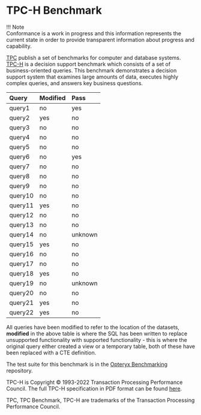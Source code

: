 # TPC-H Benchmark

!!! Note   
    Conformance is a work in progress and this information represents the current state in order to provide transparent information about progress and capability.

[TPC](https://www.tpc.org/) publish a set of benchmarks for computer and database systems. [TPC-H](https://www.tpc.org/tpch/default5.asp) is a decision support benchmark which consists of a set of business-oriented queries. This benchmark demonstrates a decision support system that examines large amounts of data, executes highly complex queries, and answers key business questions. 

Query   | Modified | Pass
:------ | :------- | :-----
query1  | no       | yes
query2  | yes      | no
query3  | no       | no
query4  | no       | no
query5  | no       | no
query6  | no       | yes
query7  | no       | no
query8  | no       | no
query9  | no       | no
query10 | no       | no
query11 | yes      | no
query12 | no       | no
query13 | no       | no
query14 | no       | unknown
query15 | yes      | no
query16 | no       | no
query17 | no       | no
query18 | yes      | no
query19 | no       | unknown
query20 | no       | no
query21 | yes      | no
query22 | yes      | no

All queries have been modified to refer to the location of the datasets, **modified** in the above table is where the SQL has been written to replace unsupported functionality with supported functionality - this is where the original query either created a view or a temporary table, both of these have been replaced with a CTE definition.

The test suite for this benchmark is in the [Opteryx Benchmarking](https://github.com/mabel-dev/wrenchy-bench) repository.

TPC-H is Copyright © 1993-2022 Transaction Processing Performance Council. The full TPC-H specification in PDF format can be found [here](https://www.tpc.org/TPC_Documents_Current_Versions/pdf/TPC-H_v3.0.1.pdf).

TPC, TPC Benchmark, TPC-H are trademarks of the Transaction Processing Performance Council.